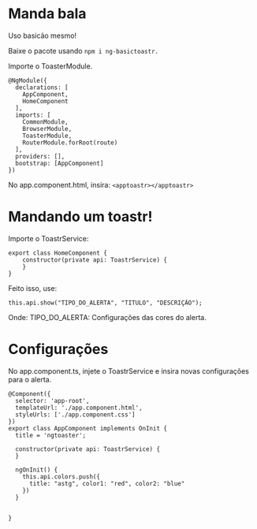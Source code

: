 # Manda bala
Uso basicão mesmo!

Baixe o pacote usando 
```npm i ng-basictoastr.```

Importe o ToasterModule.
```
@NgModule({
  declarations: [
    AppComponent,
    HomeComponent
  ],
  imports: [
    CommonModule,
    BrowserModule,
    ToasterModule,
    RouterModule.forRoot(route)
  ],
  providers: [],
  bootstrap: [AppComponent]
})
```

No app.component.html, insira:
```<apptoastr></apptoastr>```

# Mandando um toastr!
Importe o ToastrService:

```
export class HomeComponent {
    constructor(private api: ToastrService) {
    }
}
```

Feito isso, use:
```
this.api.show("TIPO_DO_ALERTA", "TITULO", "DESCRIÇÃO");
```
Onde:
TIPO_DO_ALERTA: Configurações das cores do alerta.

# Configurações

No app.component.ts, injete o ToastrService e insira novas configurações para o alerta.
```
@Component({
  selector: 'app-root',
  templateUrl: './app.component.html',
  styleUrls: ['./app.component.css']
})
export class AppComponent implements OnInit {
  title = 'ngtoaster';

  constructor(private api: ToastrService) {
  }

  ngOnInit() {
    this.api.colors.push({
      title: "astg", color1: "red", color2: "blue"
    })
  }
  

}
```